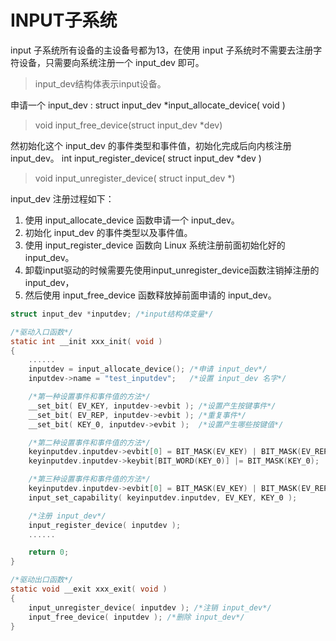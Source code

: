 # INPUT子系统

input 子系统所有设备的主设备号都为13，在使用 input 子系统时不需要去注册字符设备，只需要向系统注册一个 input_dev 即可。
> input_dev结构体表示input设备。

申请一个 input_dev :
struct input_dev *input_allocate_device( void )

> void input_free_device(struct input_dev *dev)

然初始化这个 input_dev 的事件类型和事件值，初始化完成后向内核注册 input_dev。
int input_register_device( struct input_dev *dev )

> void input_unregister_device( struct input_dev *)

input_dev 注册过程如下：

1. 使用 input_allocate_device 函数申请一个 input_dev。
2. 初始化 input_dev 的事件类型以及事件值。
3. 使用 input_register_device 函数向 Linux 系统注册前面初始化好的 input_dev。
4. 卸载input驱动的时候需要先使用input_unregister_device函数注销掉注册的input_dev，
5. 然后使用 input_free_device 函数释放掉前面申请的 input_dev。

```C
struct input_dev *inputdev; /*input结构体变量*/

/*驱动入口函数*/
static int __init xxx_init( void )
{
    ......
    inputdev = input_allocate_device(); /*申请 input_dev*/
    inputdev->name = "test_inputdev";   /*设置 input_dev 名字*/

    /*第一种设置事件和事件值的方法*/
    __set_bit( EV_KEY, inputdev->evbit ); /*设置产生按键事件*/
    __set_bit( EV_REP, inputdev->evbit ); /*重复事件*/
    __set_bit( KEY_0, inputdev->evbit );  /*设置产生哪些按键值*/

    /*第二种设置事件和事件值的方法*/
    keyinputdev.inputdev->evbit[0] = BIT_MASK(EV_KEY) | BIT_MASK(EV_REP);
    keyinputdev.inputdev->keybit[BIT_WORD(KEY_0)] |= BIT_MASK(KEY_0);

    /*第三种设置事件和事件值的方法*/
    keyinputdev.inputdev->evbit[0] = BIT_MASK(EV_KEY) | BIT_MASK(EV_REP);
    input_set_capability( keyinputdev.inputdev, EV_KEY, KEY_0 );

    /*注册 input_dev*/
    input_register_device( inputdev );
    ......

    return 0;
}

/*驱动出口函数*/
static void __exit xxx_exit( void )
{
    input_unregister_device( inputdev ); /*注销 input_dev*/
    input_free_device( inputdev ); /*删除 input_dev*/
}
```

